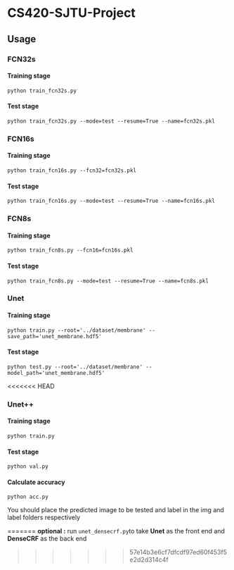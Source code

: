 # CS420-SJTU-Project

## Usage

### FCN32s

#### Training stage

```
python train_fcn32s.py 
```

#### Test stage

```
python train_fcn32s.py --mode=test --resume=True --name=fcn32s.pkl
```



### FCN16s

#### Training stage

```
python train_fcn16s.py --fcn32=fcn32s.pkl
```

#### Test stage

```
python train_fcn16s.py --mode=test --resume=True --name=fcn16s.pkl
```



### FCN8s

#### Training stage

```
python train_fcn8s.py --fcn16=fcn16s.pkl
```

#### Test stage

```
python train_fcn8s.py --mode=test --resume=True --name=fcn8s.pkl
```



### Unet

#### Training stage

```
python train.py --root='../dataset/membrane' --save_path='unet_membrane.hdf5'
```

#### Test stage

```
python test.py --root='../dataset/membrane' --model_path='unet_membrane.hdf5'
```

<<<<<<< HEAD
### Unet++

#### Training stage

```
python train.py
```

#### Test stage

```
python val.py
```
#### Calculate accuracy

```
python acc.py
```
You should place the predicted image to be tested and label in the img and label folders respectively

=======
**optional :** run ```unet_densecrf.py```to take **Unet** as the front end and **DenseCRF** as the back end
>>>>>>> 57e14b3e6cf7dfcdf97ed60f453f5e2d2d314c4f

